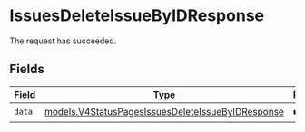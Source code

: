 # IssuesDeleteIssueByIDResponse

The request has succeeded.


## Fields

| Field                                                                                                        | Type                                                                                                         | Required                                                                                                     | Description                                                                                                  |
| ------------------------------------------------------------------------------------------------------------ | ------------------------------------------------------------------------------------------------------------ | ------------------------------------------------------------------------------------------------------------ | ------------------------------------------------------------------------------------------------------------ |
| `data`                                                                                                       | [models.V4StatusPagesIssuesDeleteIssueByIDResponse](../models/v4statuspagesissuesdeleteissuebyidresponse.md) | :heavy_check_mark:                                                                                           | N/A                                                                                                          |